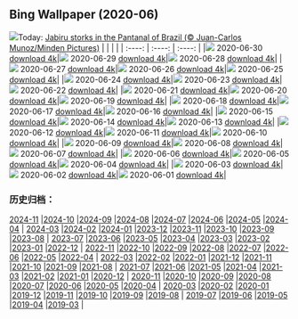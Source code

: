 ## Bing Wallpaper (2020-06)
![](http://cn.bing.com/th?id=OHR.JabiruStork_EN-US3292555889_UHD.jpg&w=1000)Today: [Jabiru storks in the Pantanal of Brazil (© Juan-Carlos Munoz/Minden Pictures)](http://cn.bing.com/th?id=OHR.JabiruStork_EN-US3292555889_UHD.jpg)
|      |      |      |
| :----: | :----: | :----: |
|![](http://cn.bing.com/th?id=OHR.JabiruStork_EN-US3292555889_UHD.jpg&pid=hp&w=384&h=216&rs=1&c=4) 2020-06-30 [download 4k](http://cn.bing.com/th?id=OHR.JabiruStork_EN-US3292555889_UHD.jpg)|![](http://cn.bing.com/th?id=OHR.ArganGoats_EN-US6644922648_UHD.jpg&pid=hp&w=384&h=216&rs=1&c=4) 2020-06-29 [download 4k](http://cn.bing.com/th?id=OHR.ArganGoats_EN-US6644922648_UHD.jpg)|![](http://cn.bing.com/th?id=OHR.PrideEmpire_EN-US6567530966_UHD.jpg&pid=hp&w=384&h=216&rs=1&c=4) 2020-06-28 [download 4k](http://cn.bing.com/th?id=OHR.PrideEmpire_EN-US6567530966_UHD.jpg)|
|![](http://cn.bing.com/th?id=OHR.MtBaldoSantuario_EN-US6460114986_UHD.jpg&pid=hp&w=384&h=216&rs=1&c=4) 2020-06-27 [download 4k](http://cn.bing.com/th?id=OHR.MtBaldoSantuario_EN-US6460114986_UHD.jpg)|![](http://cn.bing.com/th?id=OHR.AdansoniaGrandidieri_EN-US6269745972_UHD.jpg&pid=hp&w=384&h=216&rs=1&c=4) 2020-06-26 [download 4k](http://cn.bing.com/th?id=OHR.AdansoniaGrandidieri_EN-US6269745972_UHD.jpg)|![](http://cn.bing.com/th?id=OHR.GorchFock_EN-US6157323134_UHD.jpg&pid=hp&w=384&h=216&rs=1&c=4) 2020-06-25 [download 4k](http://cn.bing.com/th?id=OHR.GorchFock_EN-US6157323134_UHD.jpg)|
|![](http://cn.bing.com/th?id=OHR.MidsummerEve_EN-US0497687586_UHD.jpg&pid=hp&w=384&h=216&rs=1&c=4) 2020-06-24 [download 4k](http://cn.bing.com/th?id=OHR.MidsummerEve_EN-US0497687586_UHD.jpg)|![](http://cn.bing.com/th?id=OHR.BullPoint_EN-US5814716721_UHD.jpg&pid=hp&w=384&h=216&rs=1&c=4) 2020-06-23 [download 4k](http://cn.bing.com/th?id=OHR.BullPoint_EN-US5814716721_UHD.jpg)|![](http://cn.bing.com/th?id=OHR.SouthernSunbird_EN-US5701754937_UHD.jpg&pid=hp&w=384&h=216&rs=1&c=4) 2020-06-22 [download 4k](http://cn.bing.com/th?id=OHR.SouthernSunbird_EN-US5701754937_UHD.jpg)|
|![](http://cn.bing.com/th?id=OHR.BeardedTamarin_EN-US5595782750_UHD.jpg&pid=hp&w=384&h=216&rs=1&c=4) 2020-06-21 [download 4k](http://cn.bing.com/th?id=OHR.BeardedTamarin_EN-US5595782750_UHD.jpg)|![](http://cn.bing.com/th?id=OHR.BeyondWalls_EN-US5534533148_UHD.jpg&pid=hp&w=384&h=216&rs=1&c=4) 2020-06-20 [download 4k](http://cn.bing.com/th?id=OHR.BeyondWalls_EN-US5534533148_UHD.jpg)|![](http://cn.bing.com/th?id=OHR.Juneteenth_EN-US7526227147_UHD.jpg&pid=hp&w=384&h=216&rs=1&c=4) 2020-06-19 [download 4k](http://cn.bing.com/th?id=OHR.Juneteenth_EN-US7526227147_UHD.jpg)|
|![](http://cn.bing.com/th?id=OHR.BojoRiver_EN-US3215754715_UHD.jpg&pid=hp&w=384&h=216&rs=1&c=4) 2020-06-18 [download 4k](http://cn.bing.com/th?id=OHR.BojoRiver_EN-US3215754715_UHD.jpg)|![](http://cn.bing.com/th?id=OHR.Havasupai_EN-US2235201551_UHD.jpg&pid=hp&w=384&h=216&rs=1&c=4) 2020-06-17 [download 4k](http://cn.bing.com/th?id=OHR.Havasupai_EN-US2235201551_UHD.jpg)|![](http://cn.bing.com/th?id=OHR.StStephens_EN-US3615346032_UHD.jpg&pid=hp&w=384&h=216&rs=1&c=4) 2020-06-16 [download 4k](http://cn.bing.com/th?id=OHR.StStephens_EN-US3615346032_UHD.jpg)|
|![](http://cn.bing.com/th?id=OHR.SurfSeason_EN-US9920705587_UHD.jpg&pid=hp&w=384&h=216&rs=1&c=4) 2020-06-15 [download 4k](http://cn.bing.com/th?id=OHR.SurfSeason_EN-US9920705587_UHD.jpg)|![](http://cn.bing.com/th?id=OHR.FlagPlazaLiberty_EN-US1969942391_UHD.jpg&pid=hp&w=384&h=216&rs=1&c=4) 2020-06-14 [download 4k](http://cn.bing.com/th?id=OHR.FlagPlazaLiberty_EN-US1969942391_UHD.jpg)|![](http://cn.bing.com/th?id=OHR.GrandsCausses_EN-US1892862937_UHD.jpg&pid=hp&w=384&h=216&rs=1&c=4) 2020-06-13 [download 4k](http://cn.bing.com/th?id=OHR.GrandsCausses_EN-US1892862937_UHD.jpg)|
|![](http://cn.bing.com/th?id=OHR.SantaElena_EN-US1850505356_UHD.jpg&pid=hp&w=384&h=216&rs=1&c=4) 2020-06-12 [download 4k](http://cn.bing.com/th?id=OHR.SantaElena_EN-US1850505356_UHD.jpg)|![](http://cn.bing.com/th?id=OHR.GriboyedovCanal_EN-US1698534243_UHD.jpg&pid=hp&w=384&h=216&rs=1&c=4) 2020-06-11 [download 4k](http://cn.bing.com/th?id=OHR.GriboyedovCanal_EN-US1698534243_UHD.jpg)|![](http://cn.bing.com/th?id=OHR.WobblyBridge_EN-US1661773056_UHD.jpg&pid=hp&w=384&h=216&rs=1&c=4) 2020-06-10 [download 4k](http://cn.bing.com/th?id=OHR.WobblyBridge_EN-US1661773056_UHD.jpg)|
|![](http://cn.bing.com/th?id=OHR.BaronLakes_EN-US1588332572_UHD.jpg&pid=hp&w=384&h=216&rs=1&c=4) 2020-06-09 [download 4k](http://cn.bing.com/th?id=OHR.BaronLakes_EN-US1588332572_UHD.jpg)|![](http://cn.bing.com/th?id=OHR.LionSurfing_EN-US1478093197_UHD.jpg&pid=hp&w=384&h=216&rs=1&c=4) 2020-06-08 [download 4k](http://cn.bing.com/th?id=OHR.LionSurfing_EN-US1478093197_UHD.jpg)|![](http://cn.bing.com/th?id=OHR.LaPertusa_EN-US1363532007_UHD.jpg&pid=hp&w=384&h=216&rs=1&c=4) 2020-06-07 [download 4k](http://cn.bing.com/th?id=OHR.LaPertusa_EN-US1363532007_UHD.jpg)|
|![](http://cn.bing.com/th?id=OHR.WaltersWiggles_EN-US1214099965_UHD.jpg&pid=hp&w=384&h=216&rs=1&c=4) 2020-06-06 [download 4k](http://cn.bing.com/th?id=OHR.WaltersWiggles_EN-US1214099965_UHD.jpg)|![](http://cn.bing.com/th?id=OHR.SynchronousFireflies_EN-US0423452738_UHD.jpg&pid=hp&w=384&h=216&rs=1&c=4) 2020-06-05 [download 4k](http://cn.bing.com/th?id=OHR.SynchronousFireflies_EN-US0423452738_UHD.jpg)|![](http://cn.bing.com/th?id=OHR.PontFawr_EN-US2807758957_UHD.jpg&pid=hp&w=384&h=216&rs=1&c=4) 2020-06-04 [download 4k](http://cn.bing.com/th?id=OHR.PontFawr_EN-US2807758957_UHD.jpg)|
|![](http://cn.bing.com/th?id=OHR.WhiteRimTrail_EN-US2749200524_UHD.jpg&pid=hp&w=384&h=216&rs=1&c=4) 2020-06-03 [download 4k](http://cn.bing.com/th?id=OHR.WhiteRimTrail_EN-US2749200524_UHD.jpg)|![](http://cn.bing.com/th?id=OHR.JasperSunwaptaVideo_EN-US2681411311_UHD.jpg&pid=hp&w=384&h=216&rs=1&c=4) 2020-06-02 [download 4k](http://cn.bing.com/th?id=OHR.JasperSunwaptaVideo_EN-US2681411311_UHD.jpg)|![](http://cn.bing.com/th?id=OHR.GreatReefDay_EN-US2641694661_UHD.jpg&pid=hp&w=384&h=216&rs=1&c=4) 2020-06-01 [download 4k](http://cn.bing.com/th?id=OHR.GreatReefDay_EN-US2641694661_UHD.jpg)|
### 历史归档：
[2024-11](/picture/2024-11/) |[2024-10](/picture/2024-10/) |[2024-09](/picture/2024-09/) |[2024-08](/picture/2024-08/) |[2024-07](/picture/2024-07/) |[2024-06](/picture/2024-06/) |[2024-05](/picture/2024-05/) |[2024-04](/picture/2024-04/) |
[2024-03](/picture/2024-03/) |[2024-02](/picture/2024-02/) |[2024-01](/picture/2024-01/) |[2023-12](/picture/2023-12/) |[2023-11](/picture/2023-11/) |[2023-10](/picture/2023-10/) |[2023-09](/picture/2023-09/) |[2023-08](/picture/2023-08/) |
[2023-07](/picture/2023-07/) |[2023-06](/picture/2023-06/) |[2023-05](/picture/2023-05/) |[2023-04](/picture/2023-04/) |[2023-03](/picture/2023-03/) |[2023-02](/picture/2023-02/) |[2023-01](/picture/2023-01/) |[2022-12](/picture/2022-12/) |
[2022-11](/picture/2022-11/) |[2022-10](/picture/2022-10/) |[2022-09](/picture/2022-09/) |[2022-08](/picture/2022-08/) |[2022-07](/picture/2022-07/) |[2022-06](/picture/2022-06/) |[2022-05](/picture/2022-05/) |[2022-04](/picture/2022-04/) |
[2022-03](/picture/2022-03/) |[2022-02](/picture/2022-02/) |[2022-01](/picture/2022-01/) |[2021-12](/picture/2021-12/) |[2021-11](/picture/2021-11/) |[2021-10](/picture/2021-10/) |[2021-09](/picture/2021-09/) |[2021-08](/picture/2021-08/) |
[2021-07](/picture/2021-07/) |[2021-06](/picture/2021-06/) |[2021-05](/picture/2021-05/) |[2021-04](/picture/2021-04/) |[2021-03](/picture/2021-03/) |[2021-02](/picture/2021-02/) |[2021-01](/picture/2021-01/) |[2020-12](/picture/2020-12/) |
[2020-11](/picture/2020-11/) |[2020-10](/picture/2020-10/) |[2020-09](/picture/2020-09/) |[2020-08](/picture/2020-08/) |[2020-07](/picture/2020-07/) |[2020-06](/picture/2020-06/) |[2020-05](/picture/2020-05/) |[2020-04](/picture/2020-04/) |
[2020-03](/picture/2020-03/) |[2020-02](/picture/2020-02/) |[2020-01](/picture/2020-01/) |[2019-12](/picture/2019-12/) |[2019-11](/picture/2019-11/) |[2019-10](/picture/2019-10/) |[2019-09](/picture/2019-09/) |[2019-08](/picture/2019-08/) |
[2019-07](/picture/2019-07/) |[2019-06](/picture/2019-06/) |[2019-05](/picture/2019-05/) |[2019-04](/picture/2019-04/) |[2019-03](/picture/2019-03/) |
